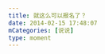 ```yaml
---
title: 就这么可以报名了？
date: 2014-02-15 17:48:07
mCategories: [说说]
type: moment
---
```


<div id="pics-20140215174807"></div>

<script>
var data = [
    {"link": "2014-02-15_000000.jpeg", "type": "shuoshuo"},
    {"link": "2014-02-15_000001.jpeg", "type": "shuoshuo"},
    {"link": "2014-02-15_000002.jpeg", "type": "shuoshuo"}
];
picsRender(data, "pics-20140215174807");
</script>
